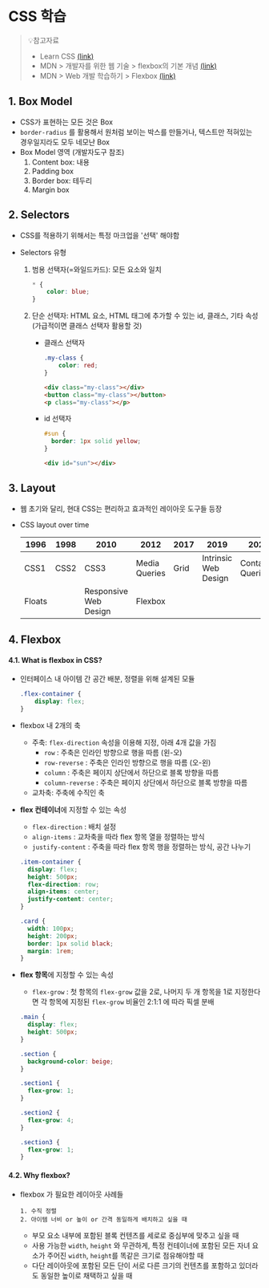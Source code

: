 # CSS 학습

> 💡참고자료
>
> - Learn CSS [(link)](https://web.dev/learn/css/)
> - MDN > 개발자를 위한 웹 기술 > flexbox의 기본 개념 [(link)](https://developer.mozilla.org/ko/docs/Web/CSS/CSS_Flexible_Box_Layout/Basic_Concepts_of_Flexbox)
> - MDN > Web 개발 학습하기 > Flexbox [(link)](https://developer.mozilla.org/ko/docs/Learn/CSS/CSS_layout/Flexbox#%EC%99%9C_flexbox%EC%9D%B8%EA%B0%80)



## 1. Box Model

- CSS가 표현하는 모든 것은 Box
- `border-radius` 를 활용해서 원처럼 보이는 박스를 만들거나, 텍스트만 적혀있는 경우일지라도 모두 네모난 Box
- Box Model 영역 (개발자도구 참조)
  1. Content box: 내용
  2. Padding box
  3. Border box: 테두리
  4. Margin box



## 2. Selectors

- CSS를 적용하기 위해서는 특정 마크업을 '선택' 해야함

- Selectors 유형

  1. 범용 선택자(=와일드카드): 모든 요소와 일치

     ```css
     * {
         color: blue;
     }
     ```

  2. 단순 선택자: HTML 요소, HTML 태그에 추가할 수 있는 id, 클래스, 기타 속성 (가급적이면 클래스 선택자 활용할 것)

     - 클래스 선택자

       ```css
       .my-class {
           color: red;
       }
       ```

       ```html
       <div class="my-class"></div>
       <button class="my-class"></button>
       <p class="my-class"></p>
       ```

     - id 선택자

       ```css
       #sun {
         border: 1px solid yellow;
       }
       ```

       ```html
       <div id="sun"></div>
       ```

       

## 3. Layout

- 웹 초기와 달리, 현대 CSS는 편리하고 효과적인 레이아웃 도구들 등장

- CSS layout over time

  | 1996   | 1998 | 2010                  | 2012          | 2017 | 2019                 | 2021              |
  | ------ | ---- | --------------------- | ------------- | ---- | -------------------- | ----------------- |
  | CSS1   | CSS2 | CSS3                  | Media Queries | Grid | Intrinsic Web Design | Container Queries |
  | Floats |      | Responsive Web Design | Flexbox       |      |                      |                   |

  

## 4. Flexbox

#### 4.1. What is flexbox in CSS?

- 인터페이스 내 아이템 간 공간 배분, 정렬을 위해 설계된 모듈

  ```css
  .flex-container {
      display: flex;
  }
  ```

- flexbox 내 2개의 축

  - 주축: `flex-direction` 속성을 이용해 지정, 아래 4개 값을 가짐
    - `row` : 주축은 인라인 방향으로 행을 따름 (왼-오)
    - `row-reverse` : 주축은 인라인 방향으로 행을 따름 (오-왼)
    - `column` : 주축은 페이지 상단에서 하단으로 블록 방향을 따름
    - `column-reverse` : 주축은 페이지 상단에서 하단으로 블록 방향을 따름
  - 교차축: 주축에 수직인 축

- **flex 컨테이너**에 지정할 수 있는 속성

  - `flex-direction` : 배치 설정
  - `align-items` : 교차축을 따라 flex 항목 열을 정렬하는 방식
  - `justify-content` : 주축을 따라 flex 항목 행을 정렬하는 방식, 공간 나누기

  ```css
  .item-container {
    display: flex;
    height: 500px;
    flex-direction: row;
    align-items: center;
    justify-content: center;
  }
  
  .card {
    width: 100px;
    height: 200px;
    border: 1px solid black;
    margin: 1rem;
  }
  ```

- **flex 항목**에 지정할 수 있는 속성

  - `flex-grow` : 첫 항목의 `flex-grow` 값을 2로, 나머지 두 개 항목을 1로 지정한다면 각 항목에 지정된 `flex-grow` 비율인 2:1:1 에 따라 픽셀 분배

  ```css
  .main {
    display: flex;
    height: 500px;
  }
  
  .section {
    background-color: beige;
  }
  
  .section1 {
    flex-grow: 1;
  }
  
  .section2 {
    flex-grow: 4;
  }
  
  .section3 {
    flex-grow: 1;
  }
  ```

  

#### 4.2. Why flexbox?

- flexbox 가 필요한 레이아웃 사례들

  ```
  1. 수직 정렬
  2. 아이템 너비 or 높이 or 간격 동일하게 배치하고 싶을 때
  ```

  - 부모 요소 내부에 포함된 블록 컨텐츠를 세로로 중심부에 맞추고 싶을 때
  - 사용 가능한 `width`, `height` 와 무관하게, 특정 컨테이너에 포함된 모든 자녀 요소가 주어진 `width`, `height`를 똑같은 크기로 점유해야할 때
  - 다단 레이아웃에 포함된 모든 단이 서로 다른 크기의 컨텐츠를 포함하고 있더라도 동일한 높이로 채택하고 싶을 때